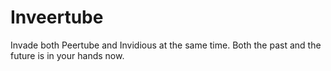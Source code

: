 # Inveertube
Invade both Peertube and Invidious at the same time. Both the past and the future is in your hands now.
